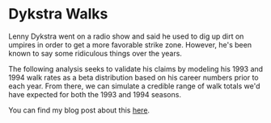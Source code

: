 Dykstra Walks
=============

Lenny Dykstra went on a radio show and said he used to dig up dirt on umpires in order to get a more favorable strike zone. However, he's been known to say some ridiculous things over the years.

The following analysis seeks to validate his claims by modeling his 1993 and 1994 walk rates as a beta distribution based on his career numbers prior to each year. From there, we can simulate a credible range of walk totals we'd have expected for both the 1993 and 1994 seasons.

You can find my blog post about this [here]().